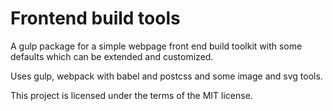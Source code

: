 # Frontend build tools

A gulp package for a simple webpage front end build toolkit with some defaults which can be extended and customized.

Uses gulp, webpack with babel and postcss and some image and svg tools.

This project is licensed under the terms of the MIT license.

